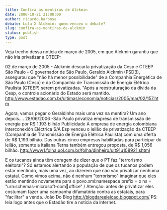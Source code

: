 ```yaml
---
title: Confira as mentiras de Alckmin
date: 2006-10-21 21:00:00
author: ricardo.barbosa
debate: Lula X Alckmin: quem venceu o debate?
slug: confira-as-mentiras-de-alckmin
status: publish 
type: post
---
```


Veja trecho dessa notícia de março de 2005, em que Alckmin garantiu que não iria privatizar a CTEEP:
 
02 de março de 2005 - Alckmin descarta privatização da Cesp e CTEEP
São Paulo - O governador de São Paulo, Geraldo Alckmin (PSDB), assegurou que "não há menor possibilidade" de a Companhia Energética de São Paulo (Cesp) e da Companhia de Transmissão de Energia Elétrica Paulista (CTEEP) serem privatizadas. "Após a reestruturação da dívida da Cesp, o controle acionário do Estado será mantido.
http://www.estadao.com.br/ultimas/economia/noticias/2005/mar/02/157.htm
 
Agora, vamos pegar o Geraldinho mais uma vez na mentira?
Um ano depois....
28/06/2006 -São Paulo privatiza empresa de transmissão de energia por R$ 1,193 bilhão Publicidade
A empresa de energia colombiana Interconexión Eléctrica S/A Esp venceu o leilão de privatização da CTEEP (Companhia de Transmissão de Energia Elétrica Paulista) com uma oferta de R$ 1,193 bilhão. Das outras cinco empresas habilitadas para participar do leilão, somente a italiana Terna também entregou proposta, de R$ 1,056 bilhão.
http://www1.folha.uol.com.br/folha/dinheiro/ult91u108921.shtml
 
E os tucanos ainda têm coragem de dizer que o PT faz "terrorismo eleitoral"?
Só estamos alertando a população de que os tucanos podem estar mentindo, mais uma vez, ao dizerem que não vão privatizar nenhuma estatal. 
Como vimos acima, não é nenhum "terrorismo" imaginar que eles estão mentindo novamente para o povo.xml:namespace prefix = o ns = "urn:schemas-microsoft-com:office:office" /
Atenção: antes de privatizar eles costumam fazer uma campanha difamatória contra as estatais, para "facilitar" a venda. 
João
Do Blog
http://blogdareeleicao.blogspot.com/
PS: leia logo antes que o Estadão tire a notícia da internet.
